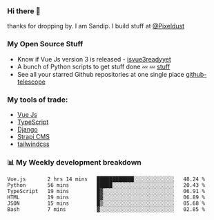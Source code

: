 ### Hi there 👋

thanks for dropping by.
I am Sandip. I build stuff at [@Pixeldust](github.com/pixeldust-in/)

###  **My Open Source Stuff**

 - Know if Vue Js version 3 is released -  [isvue3readyyet](https://github.com/sandiprb/isvue3readyyet)
 - A bunch of Python scripts to get stuff done 💤 💤 [stuff](https://github.com/sandiprb/stuff)
 - See all your starred Github repositories at one single place [github-telescope](https://github.com/sandiprb/github-telescope)



###  **My tools of trade:**
 - [Vue Js](https://github.com/vuejs/vue/)
 - [TypeScript](https://github.com/microsoft/TypeScript)
 - [Django](github.com/django/django)
 - [Strapi CMS](github.com/strapi/strapi)
 - [tailwindcss](https://github.com/tailwindlabs/tailwindcss)


###  📊 **My Weekly development breakdown**
<!--START_SECTION:waka-->

```text
Vue.js       2 hrs 14 mins   ████████████░░░░░░░░░░░░░   48.24 %
Python       56 mins         █████░░░░░░░░░░░░░░░░░░░░   20.43 %
TypeScript   19 mins         █▓░░░░░░░░░░░░░░░░░░░░░░░   06.91 %
HTML         19 mins         █▓░░░░░░░░░░░░░░░░░░░░░░░   06.89 %
JSON         15 mins         █▒░░░░░░░░░░░░░░░░░░░░░░░   05.68 %
Bash         7 mins          ▓░░░░░░░░░░░░░░░░░░░░░░░░   02.85 %
```

<!--END_SECTION:waka-->
